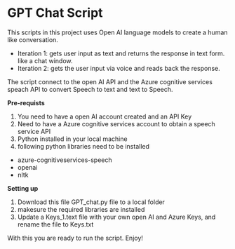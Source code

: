 # GPT Chat Script
This scripts in this project uses Open AI language models to create a human like conversation. 

- Iteration 1: gets user input as text and returns the response in text form. like a chat window.
- Iteration 2: gets the user input via voice and reads back the response.

The script connect to the open AI API and the Azure cognitive services speach API to convert Speech to text and text to Speech. 

**Pre-requists** 
1. You need to have a open AI account created and an API Key 
2. Need to have a Azure cognitive services account to obtain a speech service API
5. Python installed in your local machine
4. following python libraries need to be installed

- azure-cognitiveservices-speech
- openai
- nltk

**Setting up**
1. Download this file GPT_chat.py file to a local folder 
2. makesure the required libraries are installed
3. Update a Keys_1.text file with your own open AI and Azure Keys, and rename the file to Keys.txt

With this you are ready to run the script. Enjoy!